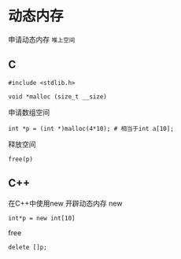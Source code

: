 # 动态内存
申请动态内存
`堆上空间`

## C

```
#include <stdlib.h>

void *malloc (size_t __size)

```

申请数组空间
```
int *p = (int *)malloc(4*10); # 相当于int a[10];
```

释放空间
```
free(p)
```

## C++
在C++中使用new 开辟动态内存
new
```
int*p = new int[10]
```

free
```
delete []p;


```
